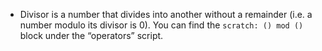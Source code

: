 -   Divisor is a number that divides into another without a remainder (i.e. a number modulo its divisor is 0). You can find the `scratch: () mod ()` block under the “operators” script.
